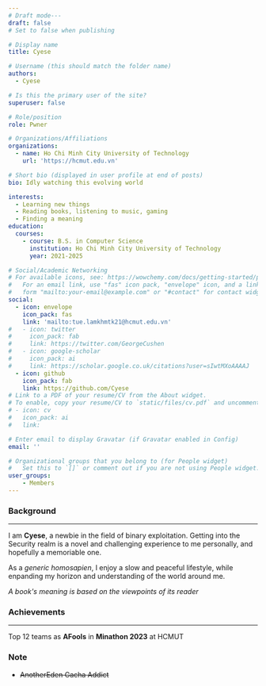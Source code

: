 ```yaml
---
# Draft mode---
draft: false
# Set to false when publishing

# Display name
title: Cyese

# Username (this should match the folder name)
authors:
  - Cyese

# Is this the primary user of the site?
superuser: false

# Role/position
role: Pwner

# Organizations/Affiliations
organizations:
  - name: Ho Chi Minh City University of Technology
    url: 'https://hcmut.edu.vn'

# Short bio (displayed in user profile at end of posts)
bio: Idly watching this evolving world

interests:
  - Learning new things
  - Reading books, listening to music, gaming
  - Finding a meaning
education:
  courses:
    - course: B.S. in Computer Science
      institution: Ho Chi Minh City University of Technology
      year: 2021-2025

# Social/Academic Networking
# For available icons, see: https://wowchemy.com/docs/getting-started/page-builder/#icons
#   For an email link, use "fas" icon pack, "envelope" icon, and a link in the
#   form "mailto:your-email@example.com" or "#contact" for contact widget.
social:
  - icon: envelope
    icon_pack: fas
    link: 'mailto:tue.lamkhmtk21@hcmut.edu.vn'
#   - icon: twitter
#     icon_pack: fab
#     link: https://twitter.com/GeorgeCushen
#   - icon: google-scholar
#     icon_pack: ai
#     link: https://scholar.google.co.uk/citations?user=sIwtMXoAAAAJ
  - icon: github
    icon_pack: fab
    link: https://github.com/Cyese
# Link to a PDF of your resume/CV from the About widget.
# To enable, copy your resume/CV to `static/files/cv.pdf` and uncomment the lines below.
# - icon: cv
#   icon_pack: ai
#   link: 

# Enter email to display Gravatar (if Gravatar enabled in Config)
email: ''

# Organizational groups that you belong to (for People widget)
#   Set this to `[]` or comment out if you are not using People widget.
user_groups:
    - Members
---
```

### Background
---

I am **Cyese**, a newbie in the field of binary exploitation. Getting into the Security realm is a novel and challenging experience to me personally, and hopefully a memoriable one. 

As a *generic homosapien*, I enjoy a slow and peaceful lifestyle, while enpanding my horizon and understanding of the world around me. 

*A book's meaning is based on the viewpoints of its reader*

### Achievements
---

Top 12 teams as **AFools** in **Minathon 2023** at HCMUT 

### Note
* ~~AnotherEden Gacha Addict~~